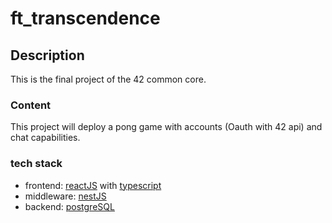 # ft_transcendence

## Description
This is the final project of the 42 common core.

### Content
This project will deploy a pong game with accounts (Oauth with 42 api) and
chat capabilities.

### tech stack
- frontend: [reactJS](https://fr.reactjs.org/)
	with [typescript](https://www.typescriptlang.org/)
- middleware: [nestJS](https://nestjs.com/)
- backend: [postgreSQL](https://github.com/nestjs/nest)

